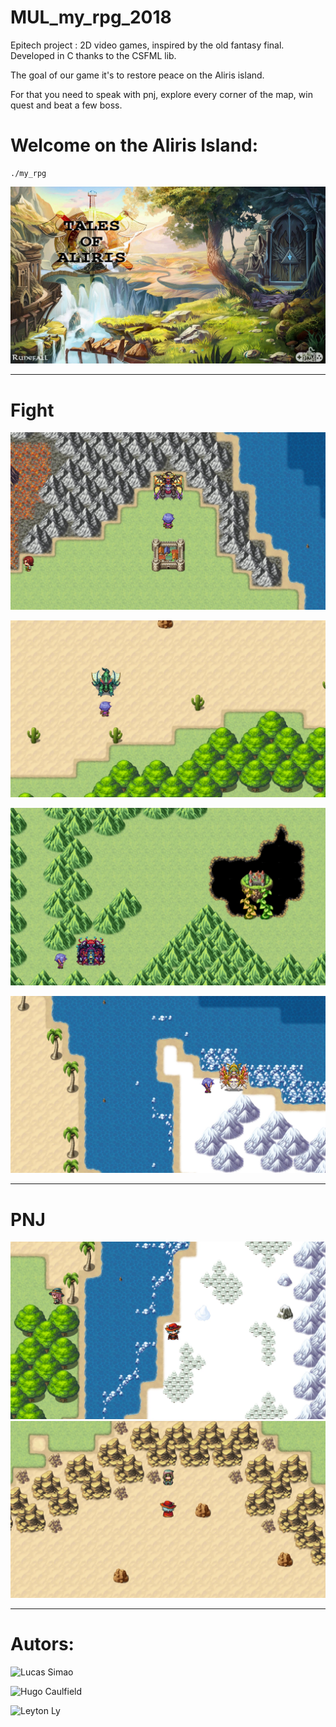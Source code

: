 # MUL_my_rpg_2018
Epitech project : 2D video games, inspired by the old fantasy final. Developed in C thanks to the CSFML lib.

The goal of our game it's to restore peace on the Aliris island.

For that you need to speak with pnj, explore every corner of the map, win quest and beat a few boss.

# Welcome on the Aliris Island:

```
./my_rpg
```

![aliris](https://github.com/JulienSaliesEpitech/MUL_my_rpg_2018/blob/master/picture_presentation/m.jpg)


---------------------------------------------------------------------------------------------------------------------------------

# Fight

![First Fight](https://github.com/JulienSaliesEpitech/MUL_my_rpg_2018/blob/master/picture_presentation/1er.png)

![2nd Fight](https://github.com/JulienSaliesEpitech/MUL_my_rpg_2018/blob/master/picture_presentation/desert.png)

![3rd Firsh](https://github.com/JulienSaliesEpitech/MUL_my_rpg_2018/blob/master/picture_presentation/chateau.png)

![4th Fight](https://github.com/JulienSaliesEpitech/MUL_my_rpg_2018/blob/master/picture_presentation/neige.png)

---------------------------------------------------------------------------------------------------------------------------------


# PNJ

![pnj](https://github.com/JulienSaliesEpitech/MUL_my_rpg_2018/blob/master/picture_presentation/2quet.png)
![PNJ](https://github.com/JulienSaliesEpitech/MUL_my_rpg_2018/blob/master/picture_presentation/quetes1.png)

-----------------------------------------------------------------------------------------------------------------------------------

# Autors:

![Lucas Simao](https://github.com/SiiLuu)

![Hugo Caulfield](https://github.com/HugoCaulfield)

![Leyton Ly](https://github.com/Leytonly)

